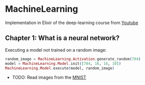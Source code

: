# MachineLearning

Implementation in Elixir of the deep-learning course from
[Youtube](https://www.youtube.com/watch?v=aircAruvnKk&list=PLZHQObOWTQDNU6R1_67000Dx_ZCJB-3pi&index=1)


## Chapter 1: What is a neural network?

Executing a model not trained on a random image:
```elixir
random_image = MachineLearning.Activation.generate_random(784)
model = MachineLearning.Model.init([784, 16, 16, 10])
MachineLearning.Model.execute(model, random_image)
```

- TODO: Read images from the [MNIST](https://github.com/golbin/TensorFlow-MNIST/tree/master/mnist/data)
